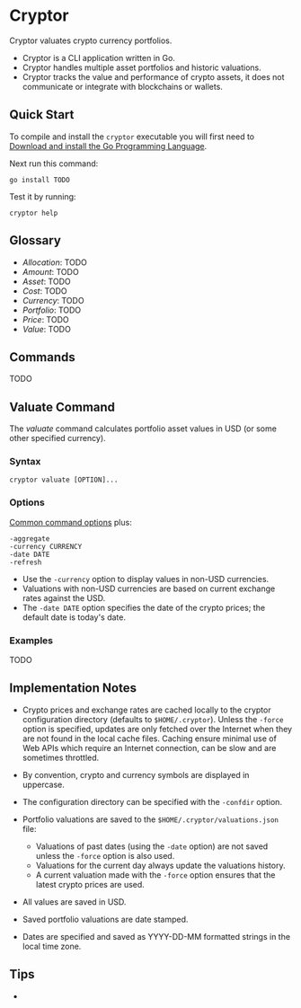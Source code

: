 # Cryptor

<!-- [![Go Report Card](https://goreportcard.com/badge/github.com/srackham/cryptor)](https://goreportcard.com/report/github.com/srackham/cryptor) -->

Cryptor valuates crypto currency portfolios.

- Cryptor is a CLI application written in Go.
- Cryptor handles multiple asset portfolios and historic valuations.
- Cryptor tracks the value and performance of crypto assets, it does not communicate or integrate with blockchains or wallets.

## Quick Start
To compile and install the `cryptor` executable you will first need to [Download and install the Go Programming Language](https://go.dev/doc/install).

Next run this command:

    go install TODO

Test it by running:

    cryptor help


## Glossary
- _Allocation_: TODO
- _Amount_: TODO
- _Asset_: TODO
- _Cost_: TODO
- _Currency_: TODO
- _Portfolio_: TODO
- _Price_: TODO
- _Value_: TODO


## Commands
TODO


## Valuate Command
The _valuate_ command calculates portfolio asset values in USD (or some other specified currency).

### Syntax

    cryptor valuate [OPTION]...

### Options
[Common command options](#common-command-options) plus:

    -aggregate
    -currency CURRENCY
    -date DATE
    -refresh

- Use the `-currency` option to display values in non-USD currencies.
- Valuations with non-USD currencies are based on current exchange rates against the USD.
- The `-date DATE` option specifies the date of the crypto prices; the default date is today's date.

### Examples
TODO

## Implementation Notes
- Crypto prices and exchange rates are cached locally to the cryptor configuration directory (defaults to `$HOME/.cryptor`). Unless the `-force` option is specified, updates are only fetched over the Internet when they are not found in the local cache files. Caching ensure minimal use of Web APIs which require an Internet connection, can be slow and are sometimes throttled.

- By convention, crypto and currency symbols are displayed in uppercase.

- The configuration directory can be specified with the `-confdir` option.

- Portfolio valuations are saved to the `$HOME/.cryptor/valuations.json` file:
    * Valuations of past dates (using the `-date` option) are not saved unless the `-force` option is also used.
    * Valuations for the current day always update the valuations history.
    * A current valuation made with the `-force` option ensures that the latest crypto prices are used.

- All values are saved in USD.
- Saved portfolio valuations are date stamped.
- Dates are specified and saved as YYYY-DD-MM formatted strings in the local time zone.


## Tips
-